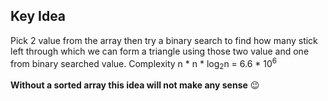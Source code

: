 ## Key Idea

Pick 2 value from the array then try a binary search to find how many stick left through which we can form a triangle using those two value and one from binary searched value.
Complexity n * n * log<sub>2</sub>n = 6.6 * 10<sup>6</sup>

<b>Without a sorted array this idea will not make any sense</b> :wink:
